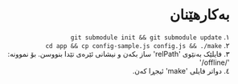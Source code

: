 <div dir=rtl>

# بەکارهێنان
١. `git submodule init && git submodule update`  
٢. `cd app && cp config-sample.js config.js && ./make`  
٣. فایلێک بەنێوی 'relPath' ساز بکەن و نیشانی ئێرەی تێدا بنووسن. بۆ نموونە:  
'/offline/'  
٤. دواتر فایلی 'make' ئیجڕا کەن.
